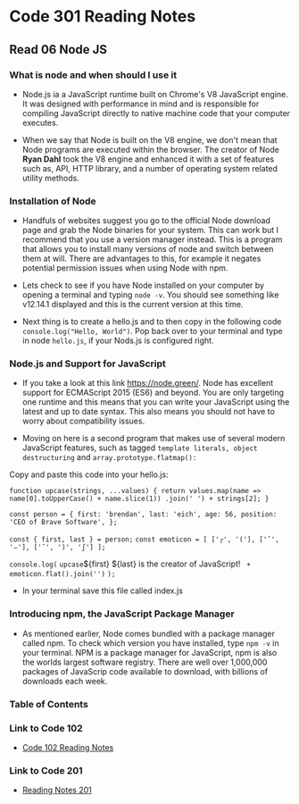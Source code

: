 # Code 301 Reading Notes

## Read 06 Node JS

### What is node and when should I use it
- Node.js ia a JavaScript runtime built on Chrome's V8 JavaScript engine. It was designed with performance in mind and is responsible for compiling JavaScript directly to native machine code that your computer executes.

- When we say that Node is built on the V8 engine, we don't mean that Node programs are executed within the browser. The creator of Node **Ryan Dahl** took the V8 engine and enhanced it with a set of features such as, API, HTTP library, and a number of operating system related utility methods.

### Installation of Node
- Handfuls of websites suggest you go to the official Node download page and grab the Node binaries for your system. This can work but I recommend that you use a version manager instead. This is a program that allows you to install many versions of node and switch between them at will. There are advantages to this, for example it negates potential permission issues when using Node with npm.

- Lets check to see if you have Node installed on your computer by opening a terminal and typing `node -v`. You should see something like v12.14.1 displayed and this is the current version at this time. 

- Next thing is to create a hello.js and to then copy in the following code `console.log("Hello, World")`. Pop back over to your terminal and type in node  `hello.js`, if your Nods.js is configured right. 

### Node.js and Support for JavaScript
- If you take a look at this link https://node.green/. Node has excellent support for ECMAScript 2015 (ES6) and beyond. You are only targeting one runtime and this means that you can write your JavaScript using the latest and up to date syntax. This also means you should not have to worry about compatibility issues. 

- Moving on here is a second program that makes use of several modern JavaScript features, such as tagged `template literals, object destructuring` and `array.prototype.flatmap():`

Copy and paste this code into your hello.js:

`function upcase(strings, ...values) {
  return values.map(name => name[0].toUpperCase() + name.slice(1))
    .join(' ') + strings[2];
}`

`const person = {
  first: 'brendan',
  last: 'eich',
  age: 56,
  position: 'CEO of Brave Software',
};`

`const { first, last } = person;`
`const emoticon = [ ['┌', '('], ['˘', '⌣'], ['˘', ')', 'ʃ'] ];`

`console.log(`
  `upcase`${first} ${last} is the creator of JavaScript! ` + emoticon.flat().join('')`
`);`

- In your terminal save this file called index.js

### Introducing npm, the JavaScript Package Manager
- As mentioned earlier, Node comes bundled with a package manager called npm. To check which version you have installed, type `npm -v` in your terminal. NPM is a package manager for JavaScript, npm is also the worlds largest software registry. There are well over 1,000,000 packages of JavaScrip code available to download, with billions of downloads each week. 

### Table of Contents

### Link to Code 102
- [Code 102 Reading Notes](https://jtaisey389.github.io/reading-notes/)

### Link to Code 201
- [Reading Notes 201](https://jtaisey389.github.io/reading-notes201.md/)